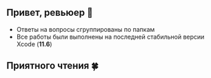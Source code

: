 ## Привет, ревьюер 🧙

* Ответы на вопросы сгруппированы по папкам
* Все работы были выполнены на последней стабильной версии Xcode (**11.6**)

## Приятного чтения 🍀
